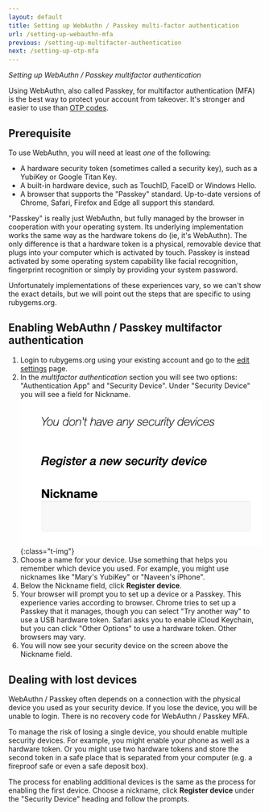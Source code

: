 ```yaml
---
layout: default
title: Setting up WebAuthn / Passkey multi-factor authentication
url: /setting-up-webauthn-mfa
previous: /setting-up-multifactor-authentication
next: /setting-up-otp-mfa
---
```


<em class="t-gray">Setting up WebAuthn / Passkey multifactor authentication</em>

Using WebAuthn, also called Passkey, for multifactor authentication (MFA) is
the best way to protect your account from takeover. It's stronger and easier
to use than [OTP codes](/setting-up-otp-mfa).

## Prerequisite

To use WebAuthn, you will need at least _one_ of the following:

* A hardware security token (sometimes called a security key), such as a
  YubiKey or Google Titan Key.
* A built-in hardware device, such as TouchID, FaceID or Windows Hello.
* A browser that supports the "Passkey" standard. Up-to-date versions of
  Chrome, Safari, Firefox and Edge all support this standard.

"Passkey" is really just WebAuthn, but fully managed by the browser in
cooperation with your operating system. Its underlying implementation works
the same way as the hardware tokens do (ie, it's WebAuthn). The only
difference is that a hardware token is a physical, removable device that
plugs into your computer which is activated by touch. Passkey is instead
activated by some operating system capability like facial recognition,
fingerprint recognition or simply by providing your system password.

Unfortunately implementations of these experiences vary, so we can't show
the exact details, but we will point out the steps that are specific to
using rubygems.org.

## Enabling WebAuthn / Passkey multifactor authentication

1. Login to rubygems.org using your existing account and go to the
[edit settings](https://rubygems.org/settings/edit) page.
2. In the _multifactor authentication_ section you will see two options:
"Authentication App" and "Security Device". Under "Security Device" you
will see a field for Nickname.
  ![Nickname for security device on the edit settings page](/images/enabling_webauthn_nickname.png){:class="t-img"}
3. Choose a name for your device. Use something that helps you remember
which device you used. For example, you might use nicknames like "Mary's
YubiKey" or "Naveen's iPhone".
4. Below the Nickname field, click **Register device**.
5. Your browser will prompt you to set up a device or a Passkey. This
experience varies according to browser. Chrome tries to set up a Passkey
that it manages, though you can select "Try another way" to use a USB
hardware token. Safari asks you to enable iCloud Keychain, but you can
click "Other Options" to use a hardware token. Other browsers may vary.
6. You will now see your security device on the screen above the Nickname
field.

## Dealing with lost devices

WebAuthn / Passkey often depends on a connection with the physical device
you used as your security device. If you lose the device, you will be
unable to login. There is no recovery code for WebAuthn / Passkey MFA.

To manage the risk of losing a single device, you should enable multiple
security devices. For example, you might enable your phone as well as a
hardware token. Or you might use two hardware tokens and store the second
token in a safe place that is separated from your computer (e.g. a fireproof
safe or even a safe deposit box).

The process for enabling additional devices is the same as the process
for enabling the first device. Choose a nickname, click **Register device**
under the "Security Device" heading and follow the prompts.
